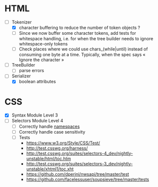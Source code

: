 # HTML
- [ ] Tokenizer
  - [x] character buffering to reduce the number of token objects ?
  - [ ] Since we now buffer some character tokens, add tests for whitespace handling,
        i.e. for when the tree builder needs to ignore whitespace-only tokens
  - [ ] Check places where we could use chars_(while|until) instead of consuming one byte at a time.
      Typically, when the spec says « Ignore the character »
- [ ] TreeBuilder
  - [ ] parse errors
- [ ] Serializer
    - [x] boolean attributes

# CSS

- [x] Syntax Module Level 3
- [ ] Selectors Module Level 4
    - [ ] Correctly handle [namespaces](https://drafts.csswg.org/selectors/index.html#type-nmsp)
    - [ ] Correctly handle case sensitivity
    - [ ] Tests
        * https://www.w3.org/Style/CSS/Test/
        * http://test.csswg.org/harness/
        * http://test.csswg.org/suites/selectors-4_dev/nightly-unstable/html/toc.htm
        * http://test.csswg.org/suites/selectors-3_dev/nightly-unstable/xhtml1/toc.xht
        * https://github.com/dperini/nwsapi/tree/master/test
        * https://github.com/facelessuser/soupsieve/tree/master/tests
